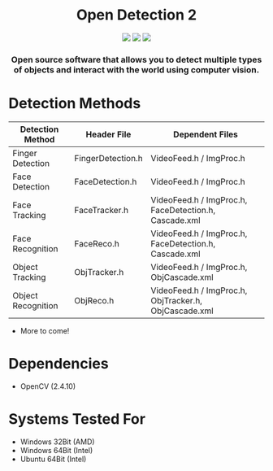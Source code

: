 <h1 align="center">Open Detection 2</h1>
    <p align="center">
    <img src='https://img.shields.io/badge/OpenCV-2.4.10-violet'></img>
    <img src='https://img.shields.io/badge/Build-partial-yellow'></img>
    <img src='https://img.shields.io/badge/Dependencies-up%20to%20date-green'></img>

  </p>
<h3 align="center">Open source software that allows you to detect multiple types of objects and interact with the world using computer vision.</h3>

# Detection Methods
| Detection Method   | Header File       | Dependent Files                                       |
|--------------------|-------------------|-------------------------------------------------------|
| Finger Detection   | FingerDetection.h | VideoFeed.h / ImgProc.h                               |
| Face Detection     | FaceDetection.h   | VideoFeed.h / ImgProc.h                               |
| Face Tracking      | FaceTracker.h     | VideoFeed.h / ImgProc.h, FaceDetection.h, Cascade.xml |
| Face Recognition   | FaceReco.h        | VideoFeed.h / ImgProc.h, FaceDetection.h, Cascade.xml |
| Object Tracking    | ObjTracker.h      | VideoFeed.h / ImgProc.h, ObjCascade.xml               |
| Object Recognition | ObjReco.h         | VideoFeed.h / ImgProc.h, ObjTracker.h, ObjCascade.xml |

- More to come!

# Dependencies
- OpenCV (2.4.10)


# Systems Tested For
- Windows 32Bit (AMD)
- Windows 64Bit (Intel)
- Ubuntu 64Bit (Intel)
